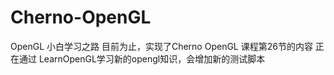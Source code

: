 # Cherno-OpenGL
OpenGL 小白学习之路
目前为止，实现了Cherno OpenGL 课程第26节的内容
正在通过 LearnOpenGL学习新的opengl知识，会增加新的测试脚本

